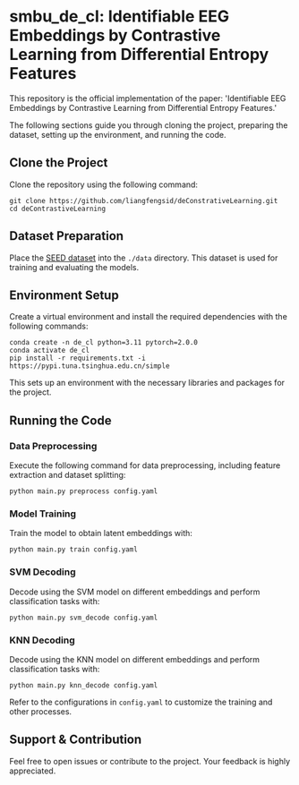 
# smbu_de_cl: Identifiable EEG Embeddings by Contrastive Learning from Differential Entropy Features

This repository is the official implementation of the paper: 'Identifiable EEG Embeddings by Contrastive Learning from Differential Entropy Features.' 

The following sections guide you through cloning the project, preparing the dataset, setting up the environment, and running the code.

## Clone the Project

Clone the repository using the following command:
```
git clone https://github.com/liangfengsid/deConstrativeLearning.git
cd deContrastiveLearning
```

## Dataset Preparation

Place the [SEED dataset](https://bcmi.sjtu.edu.cn/~seed/seed.html) into the `./data` directory. This dataset is used for training and evaluating the models.

## Environment Setup

Create a virtual environment and install the required dependencies with the following commands:
```
conda create -n de_cl python=3.11 pytorch=2.0.0
conda activate de_cl
pip install -r requirements.txt -i https://pypi.tuna.tsinghua.edu.cn/simple
```
This sets up an environment with the necessary libraries and packages for the project.

## Running the Code

### Data Preprocessing
Execute the following command for data preprocessing, including feature extraction and dataset splitting:
```
python main.py preprocess config.yaml
```

### Model Training
Train the model to obtain latent embeddings with:
```
python main.py train config.yaml
```

### SVM Decoding
Decode using the SVM model on different embeddings and perform classification tasks with:
```
python main.py svm_decode config.yaml
```

### KNN Decoding
Decode using the KNN model on different embeddings and perform classification tasks with:
```
python main.py knn_decode config.yaml
```

Refer to the configurations in `config.yaml` to customize the training and other processes.

## Support & Contribution

Feel free to open issues or contribute to the project. Your feedback is highly appreciated.
